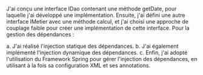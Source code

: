 J'ai conçu une interface IDao contenant une méthode getDate, pour laquelle j'ai développé une implémentation. Ensuite, j'ai défini une autre interface IMetier avec une méthode calcul, et j'ai choisi une approche de couplage faible pour créer une implémentation de cette interface. Pour la gestion des dépendances :

a. J'ai réalisé l'injection statique des dépendances. b. J'ai également implémenté l'injection dynamique des dépendances. c. Enfin, j'ai adopté l'utilisation du Framework Spring pour gérer l'injection des dépendances, en utilisant à la fois sa configuration XML et ses annotations.

